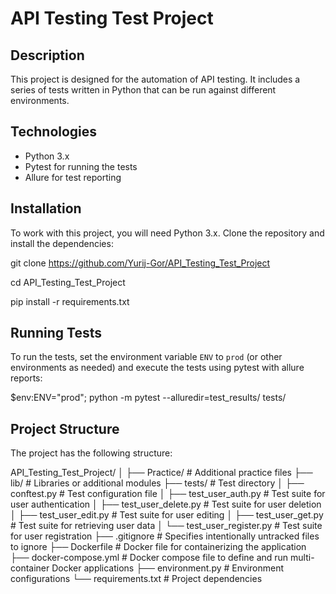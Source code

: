 # API Testing Test Project

## Description
This project is designed for the automation of API testing. It includes a series of tests written in Python that can be run against different environments.

## Technologies
- Python 3.x
- Pytest for running the tests
- Allure for test reporting

## Installation
To work with this project, you will need Python 3.x. Clone the repository and install the dependencies:

git clone https://github.com/Yurij-Gor/API_Testing_Test_Project

cd API_Testing_Test_Project

pip install -r requirements.txt


## Running Tests
To run the tests, set the environment variable `ENV` to `prod` (or other environments as needed) and execute the tests using pytest with allure reports:

$env:ENV="prod"; python -m pytest --alluredir=test_results/ tests/


## Project Structure
The project has the following structure:

API_Testing_Test_Project/
│
├── Practice/ # Additional practice files
├── lib/ # Libraries or additional modules
├── tests/ # Test directory
│ ├── conftest.py # Test configuration file
│ ├── test_user_auth.py # Test suite for user authentication
│ ├── test_user_delete.py # Test suite for user deletion
│ ├── test_user_edit.py # Test suite for user editing
│ ├── test_user_get.py # Test suite for retrieving user data
│ └── test_user_register.py # Test suite for user registration
├── .gitignore # Specifies intentionally untracked files to ignore
├── Dockerfile # Docker file for containerizing the application
├── docker-compose.yml # Docker compose file to define and run multi-container Docker applications
├── environment.py # Environment configurations
└── requirements.txt # Project dependencies

